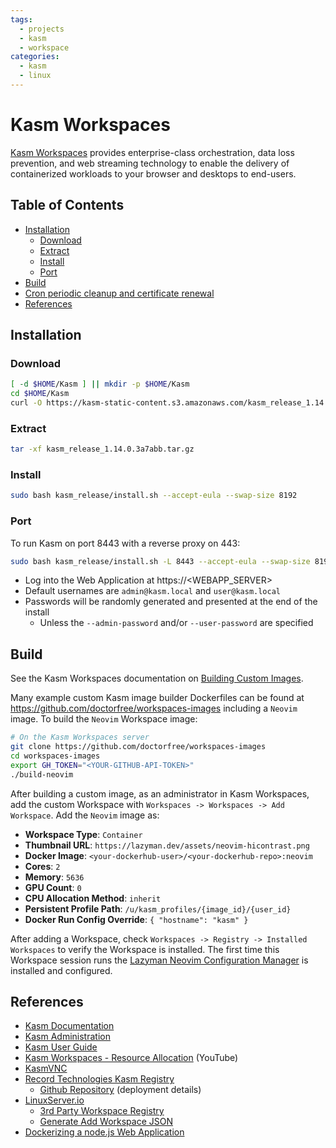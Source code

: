 ```yaml
---
tags:
  - projects
  - kasm
  - workspace
categories:
  - kasm
  - linux
---
```


# Kasm Workspaces

[Kasm Workspaces](https://kasmweb.com) provides enterprise-class orchestration, data loss prevention, and web streaming technology to enable the delivery of containerized workloads to your browser and desktops to end-users.

## Table of Contents

- [Installation](#installation)
  - [Download](#download)
  - [Extract](#extract)
  - [Install](#install)
  - [Port](#port)
- [Build](#build)
- [Cron periodic cleanup and certificate renewal](cron/README.md)
- [References](#references)

## Installation

### Download

```bash
[ -d $HOME/Kasm ] || mkdir -p $HOME/Kasm
cd $HOME/Kasm
curl -O https://kasm-static-content.s3.amazonaws.com/kasm_release_1.14.0.3a7abb.tar.gz
```

### Extract

```bash
tar -xf kasm_release_1.14.0.3a7abb.tar.gz
```

### Install

```bash
sudo bash kasm_release/install.sh --accept-eula --swap-size 8192
```

### Port

To run Kasm on port 8443 with a reverse proxy on 443:

```bash
sudo bash kasm_release/install.sh -L 8443 --accept-eula --swap-size 8192
```

- Log into the Web Application at https://<WEBAPP_SERVER>
- Default usernames are `admin@kasm.local` and `user@kasm.local`
- Passwords will be randomly generated and presented at the end of the install
  - Unless the `--admin-password` and/or `--user-password` are specified

## Build

See the Kasm Workspaces documentation on [Building Custom Images](https://kasmweb.com/docs/latest/how_to/building_images.html#).

Many example custom Kasm image builder Dockerfiles can be found at https://github.com/doctorfree/workspaces-images including a `Neovim` image. To build the `Neovim` Workspace image:

```bash
# On the Kasm Workspaces server
git clone https://github.com/doctorfree/workspaces-images
cd workspaces-images
export GH_TOKEN="<YOUR-GITHUB-API-TOKEN>"
./build-neovim
```

After building a custom image, as an administrator in Kasm Workspaces, add the custom Workspace with `Workspaces -> Workspaces -> Add Workspace`. Add the `Neovim` image as:

- **Workspace Type**: `Container`
- **Thumbnail URL**: `https://lazyman.dev/assets/neovim-hicontrast.png`
- **Docker Image**: `<your-dockerhub-user>/<your-dockerhub-repo>:neovim`
- **Cores**: `2`
- **Memory**: `5636`
- **GPU Count**: `0`
- **CPU Allocation Method**: `inherit`
- **Persistent Profile Path**: `/u/kasm_profiles/{image_id}/{user_id}`
- **Docker Run Config Override**: `{ "hostname": "kasm" }`

After adding a Workspace, check `Workspaces -> Registry -> Installed Workspaces` to verify the Workspace is installed. The first time this Workspace session runs the [Lazyman Neovim Configuration Manager](https://github.com/doctorfree/nvim-lazyman) is installed and configured.

## References

- [Kasm Documentation](https://www.kasmweb.com/docs/latest/index.html)
- [Kasm Administration](https://www.kasmweb.com/docs/latest/admin_guide.html)
- [Kasm User Guide](https://www.kasmweb.com/docs/latest/user_guide.html)
- [Kasm Workspaces - Resource Allocation](https://youtu.be/lv85XZ8EdjY?si=xcSfB-EWtu-2tIHQ) (YouTube)
- [KasmVNC](https://www.kasmweb.com/kasmvnc)
- [Record Technologies Kasm Registry](https://doctorfree.github.io/kasm-registry/)
  - [Github Repository](https://github.com/doctorfree/kasm-registry) (deployment details)
- [LinuxServer.io](https://www.linuxserver.io)
  - [3rd Party Workspace Registry](https://kasmregistry.linuxserver.io)
  - [Generate Add Workspace JSON](https://kasmregistry.linuxserver.io/1.0/new)
- [Dockerizing a node.js Web Application](https://semaphoreci.com/community/tutorials/dockerizing-a-node-js-web-application)
